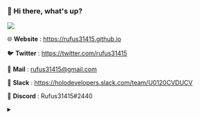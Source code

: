 ### 👋 Hi there, what's up?

[![](https://github-readme-stats.vercel.app/api?username=rufus31415&show_icons=true)](https://github.com/Rufus31415)

🌐 **Website** : https://rufus31415.github.io

🐦 **Twitter** : https://twitter.com/rufus31415

📧 **Mail** : rufus31415@gmail.com

💬 **Slack** : https://holodevelopers.slack.com/team/U0120CVDUCV

👾 **Discord** : Rufus31415#2440

<details>
<summary></summary>
<img src="https://visitor-badge.glitch.me/badge?page_id=rufus31415"/>
<img src="https://ga-beacon.appspot.com/UA-163892314-2/rufus31415/>
</details>
